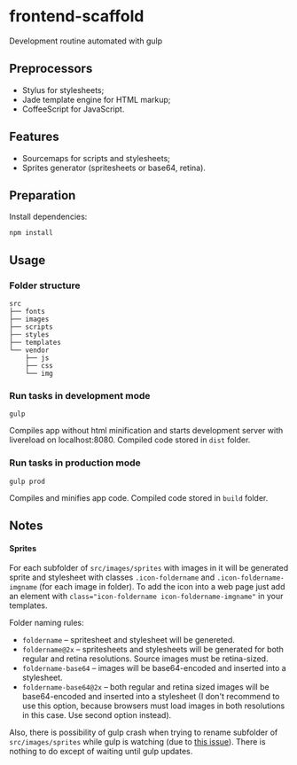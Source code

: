 # frontend-scaffold
Development routine automated with gulp


## Preprocessors
* Stylus for stylesheets;
* Jade template engine for HTML markup;
* CoffeeScript for JavaScript.


## Features
* Sourcemaps for scripts and stylesheets;
* Sprites generator (spritesheets or base64, retina).


## Preparation
Install dependencies:
```
npm install
```


## Usage

### Folder structure

```
src
├── fonts
├── images
├── scripts
├── styles
├── templates
└── vendor
    ├── js
    ├── css
    └── img
```


### Run tasks in development mode
```
gulp
```
Compiles app without html minification and starts development server with livereload on localhost:8080.
Compiled code stored in `dist` folder.


### Run tasks in production mode
```
gulp prod
```
Compiles and minifies app code.
Compiled code stored in `build` folder.


## Notes

#### Sprites
For each subfolder of `src/images/sprites` with images in it will be generated sprite and stylesheet with classes `.icon-foldername` and `.icon-foldername-imgname` (for each image in folder).
To add the icon into a web page just add an element with `class="icon-foldername icon-foldername-imgname"` in your templates.

Folder naming rules:
* `foldername` – spritesheet and stylesheet will be genereted.
* `foldername@2x` – spritesheets and stylesheets will be generated for both regular and retina resolutions. Source images must be retina-sized.
* `foldername-base64` – images will be base64-encoded and inserted into a stylesheet.
* `foldername-base64@2x` – both regular and retina sized images will be base64-encoded and inserted into a stylesheet (I don't recommend to use this option, because browsers must load images in both resolutions in this case. Use second option instead).

Also, there is possibility of gulp crash when trying to rename subfolder of `src/images/sprites` while gulp is watching (due to [this issue](https://github.com/shama/gaze/issues/114)). There is nothing to do except of waiting until gulp updates.
